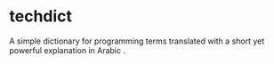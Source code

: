 # techdict
A simple dictionary for programming terms translated with a short yet powerful explanation in Arabic .
